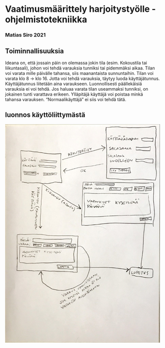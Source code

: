 # Vaatimusmäärittely harjoitystyölle - ohjelmistotekniikka  

### Matias Siro 2021 

 

## Toiminnallisuuksia 

Ideana on, että jossain päin on olemassa jokin tila (esim. Kokoustila tai liikuntasali), johon voi
tehdä varauksia tunniksi tai pidemmäksi aikaa. Tilan voi varata mille päivälle tahansa, siis
maanantaista sunnuntaihin. Tilan voi varata klo 8 -> klo 16. Jotta voi tehdä varauksia, täytyy luoda
käyttäjätunnus. Käyttäjätunnus liitetään aina varaukseen. Luonnollisesti päällekäisiä varauksia
ei voi tehdä. Jos haluaa varata tilan useammaksi tunniksi, on jokainen tunti varattava erikeen.
Ylläpitäjä käyttäjä voi poistaa minkä tahansa varauksen. “Normaalikäyttäjä” ei siis voi tehdä tätä.  

## luonnos käyttöliittymästä

![kuvaluonnos käyttöliittymästä](https://github.com/masiro918/ot-harjoitustyo/blob/master/luonnos_kayttoliittymasta.jpg)  

